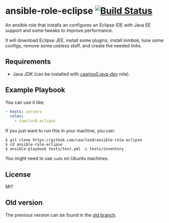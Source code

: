 ansible-role-eclipse [![Build Status](https://travis-ci.org/caarlos0/ansible-role-eclipse.svg?branch=master)](https://travis-ci.org/caarlos0/ansible-role-eclipse)
=========

An ansible role that installs an configures an Eclipse IDE with Java EE support
and some tweaks to improve performance.

It will download Eclipse JEE, install some plugins, install lombok,
tune some configs, remove some useless stuff, and create the needed links.

Requirements
------------

- Java JDK (can be installed with
[caarlos0.java-dev](https://github.com/caarlos0/ansible-role-java-dev) role).


Example Playbook
----------------

You can use it like:

```yml
- hosts: servers
  roles:
    - caarlos0.eclipse
```

If you just want to run this in your machine, you can:

```console
$ git clone https://github.com/caarlos0/ansible-role-eclipse
$ cd ansible-role-eclipse
$ ansible-playbook tests/test.yml -i tests/inventory
```

You might need to use `sudo` on Ubuntu machines.

License
-------

MIT

Old version
-------


The previous version can be found in the 
[old branch](https://github.com/caarlos0/ansible-role-eclipse/tree/old).
